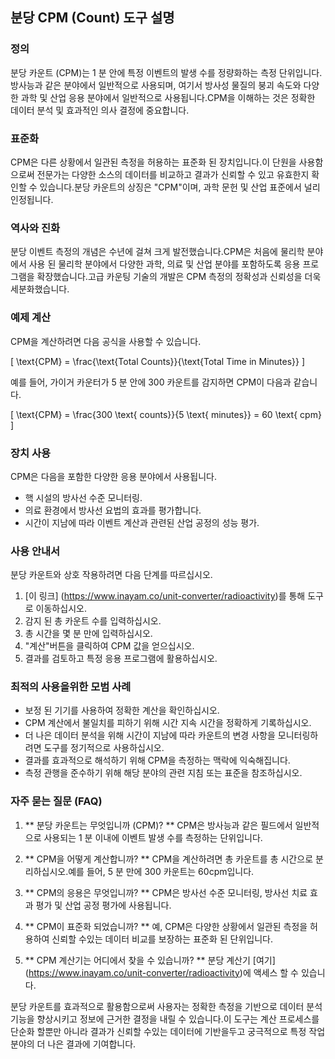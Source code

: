 ## 분당 CPM (Count) 도구 설명

### 정의
분당 카운트 (CPM)는 1 분 안에 특정 이벤트의 발생 수를 정량화하는 측정 단위입니다.방사능과 같은 분야에서 일반적으로 사용되며, 여기서 방사성 물질의 붕괴 속도와 다양한 과학 및 산업 응용 분야에서 일반적으로 사용됩니다.CPM을 이해하는 것은 정확한 데이터 분석 및 효과적인 의사 결정에 중요합니다.

### 표준화
CPM은 다른 상황에서 일관된 측정을 허용하는 표준화 된 장치입니다.이 단원을 사용함으로써 전문가는 다양한 소스의 데이터를 비교하고 결과가 신뢰할 수 있고 유효한지 확인할 수 있습니다.분당 카운트의 상징은 "CPM"이며, 과학 문헌 및 산업 표준에서 널리 인정됩니다.

### 역사와 진화
분당 이벤트 측정의 개념은 수년에 걸쳐 크게 발전했습니다.CPM은 처음에 물리학 분야에서 사용 된 물리학 분야에서 다양한 과학, 의료 및 산업 분야를 포함하도록 응용 프로그램을 확장했습니다.고급 카운팅 기술의 개발은 CPM 측정의 정확성과 신뢰성을 더욱 세분화했습니다.

### 예제 계산
CPM을 계산하려면 다음 공식을 사용할 수 있습니다.

\[ \text{CPM} = \frac{\text{Total Counts}}{\text{Total Time in Minutes}} \]

예를 들어, 가이거 카운터가 5 분 안에 300 카운트를 감지하면 CPM이 다음과 같습니다.

\[ \text{CPM} = \frac{300 \text{ counts}}{5 \text{ minutes}} = 60 \text{ cpm} \]

### 장치 사용
CPM은 다음을 포함한 다양한 응용 분야에서 사용됩니다.
- 핵 시설의 방사선 수준 모니터링.
- 의료 환경에서 방사선 요법의 효과를 평가합니다.
- 시간이 지남에 따라 이벤트 계산과 관련된 산업 공정의 성능 평가.

### 사용 안내서
분당 카운트와 상호 작용하려면 다음 단계를 따르십시오.
1. [이 링크] (https://www.inayam.co/unit-converter/radioactivity)를 통해 도구로 이동하십시오.
2. 감지 된 총 카운트 수를 입력하십시오.
3. 총 시간을 몇 분 만에 입력하십시오.
4. "계산"버튼을 클릭하여 CPM 값을 얻으십시오.
5. 결과를 검토하고 특정 응용 프로그램에 활용하십시오.

### 최적의 사용을위한 모범 사례
- 보정 된 기기를 사용하여 정확한 계산을 확인하십시오.
- CPM 계산에서 불일치를 피하기 위해 시간 지속 시간을 정확하게 기록하십시오.
- 더 나은 데이터 분석을 위해 시간이 지남에 따라 카운트의 변경 사항을 모니터링하려면 도구를 정기적으로 사용하십시오.
- 결과를 효과적으로 해석하기 위해 CPM을 측정하는 맥락에 익숙해집니다.
- 측정 관행을 준수하기 위해 해당 분야의 관련 지침 또는 표준을 참조하십시오.

### 자주 묻는 질문 (FAQ)

1. ** 분당 카운트는 무엇입니까 (CPM)? **
CPM은 방사능과 같은 필드에서 일반적으로 사용되는 1 분 이내에 이벤트 발생 수를 측정하는 단위입니다.

2. ** CPM을 어떻게 계산합니까? **
CPM을 계산하려면 총 카운트를 총 시간으로 분리하십시오.예를 들어, 5 분 만에 300 카운트는 60cpm입니다.

3. ** CPM의 응용은 무엇입니까? **
CPM은 방사선 수준 모니터링, 방사선 치료 효과 평가 및 산업 공정 평가에 사용됩니다.

4. ** CPM이 표준화 되었습니까? **
예, CPM은 다양한 상황에서 일관된 측정을 허용하여 신뢰할 수있는 데이터 비교를 보장하는 표준화 된 단위입니다.

5. ** CPM 계산기는 어디에서 찾을 수 있습니까? **
분당 계산기 [여기] (https://www.inayam.co/unit-converter/radioactivity)에 액세스 할 수 있습니다.

분당 카운트를 효과적으로 활용함으로써 사용자는 정확한 측정을 기반으로 데이터 분석 기능을 향상시키고 정보에 근거한 결정을 내릴 수 있습니다.이 도구는 계산 프로세스를 단순화 할뿐만 아니라 결과가 신뢰할 수있는 데이터에 기반을두고 궁극적으로 특정 작업 분야의 더 나은 결과에 기여합니다.